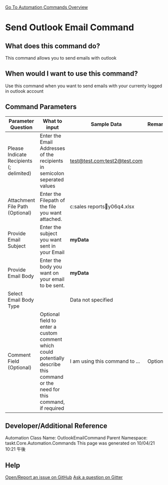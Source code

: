 <!--TITLE: Send Outlook Email Command -->
<!-- SUBTITLE: a command in the Outlook Commands group. -->
[Go To Automation Commands Overview](/automation-commands.md)


# Send Outlook Email Command


## What does this command do?
This command allows you to send emails with outlook


## When would I want to use this command?
Use this command when you want to send emails with your currenty logged in outlook account


## Command Parameters
| Parameter Question   	| What to input  	|  Sample Data 	| Remarks  	|
| ---                    | ---               | ---           | ---       |
|Please Indicate Recipients (; delimited)|Enter the Email Addresses of the recipients in semicolon seperated values|test@test.com;test2@test.com||
|Attachment File Path (Optional)|Enter the Filepath of the file you want attached.|c:sales reportsy06q4.xlsx||
|Provide Email Subject|Enter the subject you want sent in your Email|**myData**||
|Provide Email Body|Enter the body you want on your email to be sent.|**myData**||
|Select Email Body Type||Data not specified||
|Comment Field (Optional)|Optional field to enter a custom comment which could potentially describe this command or the need for this command, if required|I am using this command to ...|Optional|














## Developer/Additional Reference
Automation Class Name: OutlookEmailCommand
Parent Namespace: taskt.Core.Automation.Commands
This page was generated on 10/04/21 10:21 午後


## Help
[Open/Report an issue on GitHub](https://github.com/saucepleez/taskt/issues/new)
[Ask a question on Gitter](https://gitter.im/taskt-rpa/Lobby)
